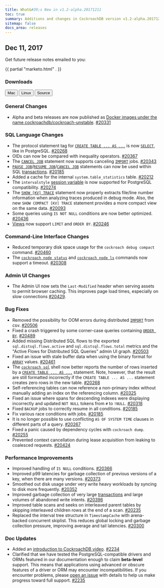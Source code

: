 ```yaml
---
title: What&#39;s New in v1.2-alpha.20171211
toc: true
summary: Additions and changes in CockroachDB version v1.2-alpha.20171211
sitemap: false
docs_area: releases 
---
```


## Dec 11, 2017

Get future release notes emailed to you:

{{ partial "marketo.html" . }}

### Downloads

<div id="os-tabs" class="clearfix os-tabs_button-outline-primary">
    <a href="https://binaries.cockroachdb.com/cockroach-v1.2-alpha.20171211.darwin-10.9-amd64.tgz"><button id="mac" data-eventcategory="mac-binary-release-notes">Mac</button></a>
    <a href="https://binaries.cockroachdb.com/cockroach-v1.2-alpha.20171211.linux-amd64.tgz"><button id="linux" data-eventcategory="linux-binary-release-notes">Linux</button></a>
    <a href="https://binaries.cockroachdb.com/cockroach-v1.2-alpha.20171211.src.tgz"><button id="source" data-eventcategory="source-release-notes">Source</button></a>
</div>

### General Changes

- Alpha and beta releases are now published as [Docker images under the name cockroachdb/cockroach-unstable](https://hub.docker.com/r/cockroachdb/cockroach-unstable/). [#20331](https://github.com/cockroachdb/cockroach/pull/20331)

### SQL Language Changes

- The protocol statement tag for [`CREATE TABLE ... AS ...`](../v2.0/create-table-as.html) is now [`SELECT`](../v2.0/select-clause.html), like in PostgreSQL. [#20268](https://github.com/cockroachdb/cockroach/pull/20268)
- OIDs can now be compared with inequality operators. [#20367](https://github.com/cockroachdb/cockroach/pull/20367)
- The [`CANCEL JOB`](../v2.0/cancel-job.html) statement now supports canceling [`IMPORT`](../v2.0/import.html) jobs. [#20343](https://github.com/cockroachdb/cockroach/pull/20343)
- [`PAUSE JOB`](../v2.0/pause-job.html)/[`RESUME JOB`](../v2.0/resume-job.html)/[`CANCEL JOB`](../v2.0/cancel-job.html) statements can now be used within SQL [transactions](../v2.0/transactions.html). [#20185](https://github.com/cockroachdb/cockroach/pull/20185)
- Added a cache for the internal `system.table_statistics` table. [#20212](https://github.com/cockroachdb/cockroach/pull/20212)
- The `intervalstyle` [session variable](../v2.0/set-vars.html) is now supported for PostgreSQL compatibility. [#20274](https://github.com/cockroachdb/cockroach/pull/20274)
- The [`SHOW [KV] TRACE`](../v2.0/show-trace.html) statement now properly extracts file/line number information when analyzing traces produced in debug mode. Also, the new `SHOW COMPACT [KV] TRACE` statement provides a more compact view on the same data. [#20093](https://github.com/cockroachdb/cockroach/pull/20093)
- Some queries using `IS NOT NULL` conditions are now better optimized. [#20436](https://github.com/cockroachdb/cockroach/pull/20436)
- [Views](../v2.0/views.html) now support `LIMIT` and `ORDER BY`. [#20246](https://github.com/cockroachdb/cockroach/pull/20246)

### Command-Line Interface Changes

- Reduced temporary disk space usage for the `cockroach debug compact` command. [#20460](https://github.com/cockroachdb/cockroach/pull/20460)
- The [`cockroach node status`](../v2.0/view-node-details.html) and [`cockroach node ls`](../v2.0/view-node-details.html) commands now support a timeout. [#20308](https://github.com/cockroachdb/cockroach/pull/20308)

### Admin UI Changes

- The Admin UI now sets the `Last-Modified` header when serving assets to permit browser caching. This improves page load times, especially on slow connections [#20429](https://github.com/cockroachdb/cockroach/pull/20429).

### Bug Fixes

- Removed the possibility for OOM errors during distributed [`IMPORT`](../v2.0/import.html) from csv. [#20506](https://github.com/cockroachdb/cockroach/pull/20506)
- Fixed a crash triggered by some corner-case queries containing [`ORDER BY`](../v2.0/query-order.html). [#20489](https://github.com/cockroachdb/cockroach/pull/20489)
- Added missing Distributed SQL flows to the exported `sql.distsql.flows.active` and `sql.distsql.flows.total` metrics and the "Active Flows for Distributed SQL Queries" admin UI graph. [#20503](https://github.com/cockroachdb/cockroach/pull/20503)
- Fixed an issue with stale buffer data when using the binary format for [`ARRAY`](../v2.0/array.html) values. [#20461](https://github.com/cockroachdb/cockroach/pull/20461)
- The [`cockroach sql`](../v2.0/use-the-built-in-sql-client.html) shell now better reports the number of rows inserted by a [`CREATE TABLE ... AS ...`](../v2.0/create-table-as.html) statement. Note,  however, that the result are still formatted incorrectly if the `CREATE TABLE ... AS ...` statement creates zero rows in the new table. [#20268](https://github.com/cockroachdb/cockroach/pull/20268)
- Self-referencing tables can now reference a non-primary index without manually adding an index on the referencing column. [#20325](https://github.com/cockroachdb/cockroach/pull/20325)
- Fixed an issue where spans for descending indexes were displaying incorrectly and updated `NOT NULL` tokens from `#` to `!NULL`. [#20318](https://github.com/cockroachdb/cockroach/pull/20318)
- Fixed `BACKUP` jobs to correctly resume in all conditions. [#20185](https://github.com/cockroachdb/cockroach/pull/20185)
- Fix various race conditions with jobs. [#20185](https://github.com/cockroachdb/cockroach/pull/20185)
- It is no longer possible to use conflicting `AS OF SYSTEM TIME` clauses in different parts of a query. [#20267](https://github.com/cockroachdb/cockroach/pull/20267)
- Fixed a panic caused by dependency cycles with `cockroach dump`. [#20255](https://github.com/cockroachdb/cockroach/pull/20255)
- Prevented context cancellation during lease acquisition from leaking to coalesced requests. [#20424](https://github.com/cockroachdb/cockroach/pull/20424)

### Performance Improvements

- Improved handling of `IS NULL` conditions. [#20366](https://github.com/cockroachdb/cockroach/pull/20366)
- Improved p99 latencies for garbage collection of previous versions of a key, when there are many versions. [#20373](https://github.com/cockroachdb/cockroach/pull/20373)
- Smoothed out disk usage under very write heavy workloads by syncing to disk more frequently. [#20352](https://github.com/cockroachdb/cockroach/pull/20352)
- Improved garbage collection of very large [transactions](../v2.0/transactions.html) and large volumes of abandoned write intents. [#20396](https://github.com/cockroachdb/cockroach/pull/20396)
- Improved table scans and seeks on interleaved parent tables by skipping interleaved children rows at the end of a scan. [#20235](https://github.com/cockroachdb/cockroach/pull/20235)
- Replaced the interval tree structure in `TimestampCache` with arena-backed concurrent skiplist. This reduces global locking and garbage collection pressure, improving average and tail latencies. [#20300](https://github.com/cockroachdb/cockroach/pull/20300)

### Doc Updates

- Added an [introduction to CockroachDB video](../v2.0/). [#2234](https://github.com/cockroachdb/docs/pull/2234)
- Clarified that we have tested the PostgreSQL-compatible drivers and ORMs featured in our documentation enough to claim **beta-level** support. This means that applications using advanced or obscure features of a driver or ORM may encounter incompatibilities. If you encounter problems, please [open an issue](https://github.com/cockroachdb/cockroach/issues/new) with details to help us make progress toward full support. [#2235](https://github.com/cockroachdb/docs/pull/2235)
